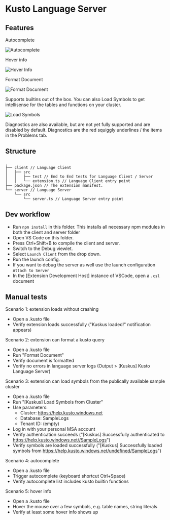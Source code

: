 # Kusto Language Server

## Features

Autocomplete

![Autocomplete](https://github.com/rosshamish/kuskus/raw/master/kusto-language-server/readme-content/language-server/completion.gif)

Hover info

![Hover Info](https://github.com/rosshamish/kuskus/raw/master/kusto-language-server/readme-content/language-server/hover-info.gif)

Format Document

![Format Document](https://github.com/rosshamish/kuskus/raw/master/kusto-language-server/readme-content/language-server/format-document.gif)

Supports builtins out of the box. You can also Load Symbols to get intellisense for the tables and functions on your cluster.

![Load Symbols](https://github.com/rosshamish/kuskus/raw/master/kusto-language-server/readme-content/language-server/load-symbols.gif)

Diagnostics are also available, but are not yet fully supported and are disabled by default. Diagnostics are the red squiggly underlines / the items in the Problems tab.

## Structure

```
.
├── client // Language Client
│   ├── src
│   │   ├── test // End to End tests for Language Client / Server
│   │   └── extension.ts // Language Client entry point
├── package.json // The extension manifest.
└── server // Language Server
    └── src
        └── server.ts // Language Server entry point
```

## Dev workflow

- Run `npm install` in this folder. This installs all necessary npm modules in both the client and server folder
- Open VS Code on this folder.
- Press Ctrl+Shift+B to compile the client and server.
- Switch to the Debug viewlet.
- Select `Launch Client` from the drop down.
- Run the launch config.
- If you want to debug the server as well use the launch configuration `Attach to Server`
- In the [Extension Development Host] instance of VSCode, open a `.csl` document

## Manual tests

Scenario 1: extension loads without crashing
- Open a .kusto file
- Verify extension loads successfully ("Kuskus loaded!" notification appears)

Scenario 2: extension can format a kusto query
- Open a .kusto file
- Run "Format Document"
- Verify document is formatted
- Verify no errors in language server logs (Output > [Kuskus] Kusto Language Server)

Scenario 3: extension can load symbols from the publically available sample cluster
- Open a .kusto file
- Run "[Kuskus] Load Symbols from Cluster"
- Use parameters:
    - Cluster: https://help.kusto.windows.net
    - Database: SampleLogs
    - Tenant ID: (empty)
- Log in with your personal MSA account
- Verify authentication succeeds ("[Kuskus] Successfully authenticated to https://help.kusto.windows.net//SampleLogs")
- Verify symbols are loaded successfully ("[Kuskus] Successfully loaded symbols from https://help.kusto.windows.net/undefined/SampleLogs")

Scenario 4: autocomplete
- Open a .kusto file
- Trigger autocomplete (keyboard shortcut Ctrl+Space)
- Verify autocomplete list includes kusto builtin functions

Scenario 5: hover info
- Open a .kusto file
- Hover the mouse over a few symbols, e.g. table names, string literals
- Verify at least some hover info shows up
